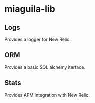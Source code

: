 # miaguila-lib

## Logs
Provides a logger for New Relic.

## ORM
Provides a basic SQL alchemy iterface.

## Stats
Provides APM integration with New Relic.
